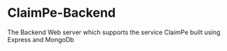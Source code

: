 # ClaimPe-Backend
The Backend Web server which supports the service ClaimPe built using Express and MongoDb
